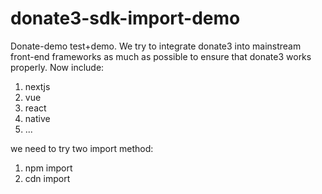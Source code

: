 # donate3-sdk-import-demo

Donate-demo test+demo.
We try to integrate donate3 into mainstream front-end frameworks as much as possible to ensure that donate3 works properly.
Now include:
1. nextjs
2. vue
3. react
4. native
5. ...

we need to try two import method:
1. npm import
2. cdn import
